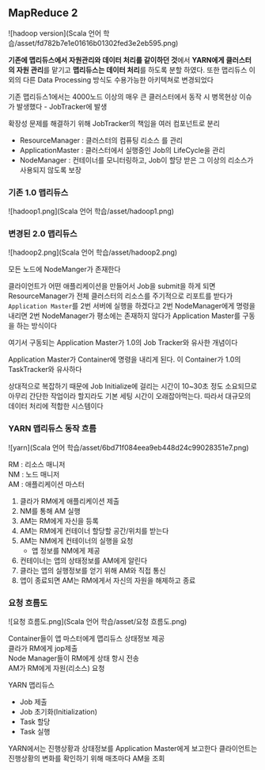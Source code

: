 ## MapReduce 2

![hadoop version](Scala 언어 학습/asset/fd782b7e1e01616b01302fed3e2eb595.png)

**기존에 맵리듀스에서 자원관리와 데이터 처리를 같이하던 것**에서 **YARN에게 클러스터의 자원 관리**를 맡기고 **맵리듀스는 데이터 처리**를 하도록 분할 하였다. 또한 맵리듀스 이외의 다른 Data Processing 방식도 수용가능한 아키텍쳐로 변경되었다

기존 맵리듀스1에서는 4000노드 이상의 매우 큰 클러스터에서 동작 시 병목현상 이슈가 발생했다 - JobTracker에 발생

확장성 문제를 해결하기 위해 JobTracker의 책임을 여러 컴포넌트로 분리

* ResourceManager : 클러스터의 컴퓨팅 리소스 를 관리
* ApplicationMaster : 클러스터에서 실행중인 Job의 LifeCycle을 관리
* NodeManager : 컨테이너를 모니터링하고, Job이 할당 받은 그 이상의 리소스가 사용되지 않도록 보장

### 기존 1.0 맵리듀스

![hadoop1.png](Scala 언어 학습/asset/hadoop1.png)

### 변경된 2.0 맵리듀스
![hadoop2.png](Scala 언어 학습/asset/hadoop2.png)

모든 노드에 NodeManger가 존재한다

클라이언트가 어떤 애플리케이션을 만들어서 Job을 submit을 하게 되면 ResourceManager가 전체 클러스터의 리소스를 주기적으로 리포트를 받다가 `Application Master`를 2번 서버에 실행을 하겠다고 2번 NodeManager에게 명령을 내리면 2번 NodeManager가 평소에는 존재하지 않다가 Application Master를 구동을 하는 방식이다

여기서 구동되는 Application Master가 1.0의 Job Tracker와 유사한 개념이다

Application Master가 Container에 명령을 내리게 된다. 이 Container가 1.0의 TaskTracker와 유사하다

상대적으로 복잡하기 때문에 Job Initialize에 걸리는 시간이 10~30초 정도 소요되므로 아무리 간단한 작업이라 할지라도 기본 세팅 시간이 오래잡아먹는다. 따라서 대규모의 데이터 처리에 적합한 시스템이다

### YARN 맵리듀스 동작 흐름

![yarn](Scala 언어 학습/asset/6bd71f084eea9eb448d24c99028351e7.png)

RM : 리소스 매니저  
NM : 노드 매니저  
AM : 애플리케이션 마스터

1.  클라가 RM에게 애플리케이션 제출
2.  NM를 통해 AM 실행
3.  AM는 RM에게 자신을 등록
4.  AM는 RM에게 컨테이너 할당할 공간/위치를 받는다
5.  AM는 NM에게 컨테이너의 실행을 요청
    * 앱 정보를 NM에게 제공
6.  컨테이너는 앱의 상태정보를 AM에게 알린다
7.  클라는 앱의 실행정보를 얻기 위해 AM와 직접 통신
8.  앱이 종료되면 AM는 RM에게서 자신의 자원을 해제하고 종료


### 요청 흐름도

![요청 흐름도.png](Scala 언어 학습/asset/요청 흐름도.png)

Container들이 앱 마스터에게 맵리듀스 상태정보 제공  
클라가 RM에게 jop제출  
Node Manager들이 RM에게 상태 항시 전송  
AM가 RM에게 자원(리소스) 요청

YARN 맵리듀스

* Job 제출
* Job 초기화(Initialization)
* Task 할당
* Task 실행

YARN에서는 진행상황과 상태정보를 Application Master에게 보고한다
클라이언트는 진행상황의 변화를 확인하기 위해 매초마다 AM을 조회